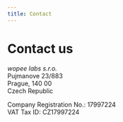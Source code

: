 ```yaml
---
title: Contact
---
```


# Contact us

<em>wopee labs s.r.o.</em> <br/>
Pujmanove 23/883 <br/>
Prague, 140 00 <br/>
Czech Republic <br/>

Company Registration No.: 17997224 <br/>
VAT Tax ID: CZ17997224
